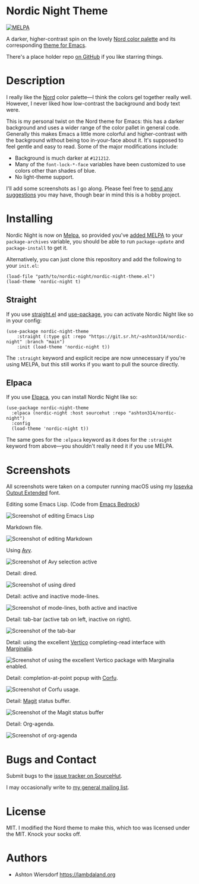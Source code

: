 # Nordic Night Theme

<a href="https://melpa.org/#/nordic-night-theme"><img alt="MELPA" src="https://melpa.org/packages/nordic-night-theme-badge.svg"/></a>

A darker, higher-contrast spin on the lovely [Nord color palette](https://nordtheme.com) and its corresponding [theme for Emacs](https://github.com/nordtheme/emacs).

There's a place holder repo [on GitHub](https://github.com/ashton314/nordic-night) if you like starring things.

# Description

I really like the [Nord](https://nordtheme.com) color palette—I think the colors gel together really well. However, I never liked how low-contrast the background and body text were.

This is my personal twist on the Nord theme for Emacs: this has a darker background and uses a wider range of the color pallet in general code. Generally this makes Emacs a little more colorful and higher-contrast with the background without being too in-your-face about it. It's supposed to feel gentle and easy to read. Some of the major modifications include:

 - Background is much darker at `#121212`.
 - Many of the `font-lock-*-face` variables have been customized to use colors other than shades of blue.
 - No light-theme support.

I'll add some screenshots as I go along. Please feel free to [send any suggestions](https://todo.sr.ht/~ashton314/nordic-night) you may have, though bear in mind this is a hobby project.

# Installing

Nordic Night is now on [Melpa](https://melpa.org/#/nordic-night-theme), so provided you've [added MELPA](https://melpa.org/#/getting-started) to your `package-archives` variable, you should be able to run `package-update` and `package-install` to get it.

Alternatively, you can just clone this repository and add the following to your `init.el`:

```emacs-lisp
(load-file "path/to/nordic-night/nordic-night-theme.el")
(load-theme 'nordic-night t)
```

## Straight

If you use [straight.el](https://github.com/radian-software/straight.el) and [use-package](https://github.com/jwiegley/use-package), you can activate Nordic Night like so in your config:

```emacs-lisp
(use-package nordic-night-theme
    :straight (:type git :repo "https://git.sr.ht/~ashton314/nordic-night" :branch "main")
    :init (load-theme 'nordic-night t))
```

The `:straight` keyword and explicit recipe are now unnecessary if you're using MELPA, but this still works if you want to pull the source directly.

## Elpaca

If you use [Elpaca](https://github.com/progfolio/elpaca), you can install Nordic Night like so:

```emacs-lisp
(use-package nordic-night-theme
  :elpaca (nordic-night :host sourcehut :repo "ashton314/nordic-night")
  :config
  (load-theme 'nordic-night t))
```

The same goes for the `:elpaca` keyword as it does for the `:straight` keyword from above—you shouldn't really need it if you use MELPA.

# Screenshots

All screenshots were taken on a computer running macOS using my [Iosevka Output Extended](https://sr.ht/~ashton314/iosevka-output/) font.

Editing some Emacs Lisp. (Code from [Emacs Bedrock](https://sr.ht/~ashton314/emacs-bedrock/))

![Screenshot of editing Emacs Lisp](screenshots/elisp.png)

Markdown file.

![Screenshot of editing Markdown](screenshots/markdown.png)

Using [Avy](https://github.com/abo-abo/avy).

![Screenshot of Avy selection active](screenshots/detail-avy.png)

Detail: dired.

![Screenshot of using dired](screenshots/detail-dired.png)

Detail: active and inactive mode-lines.

![Screenshot of mode-lines, both active and inactive](screenshots/detail-modelines.png)

Detail: tab-bar (active tab on left, inactive on right).

![Screenshot of the tab-bar](screenshots/detail-tab-bar.png)

Detail: using the excellent [Vertico](https://github.com/minad/vertico) completing-read interface with [Marginalia](https://github.com/minad/marginalia/).

![Screenshot of using the excellent Vertico package with Marginalia enabled.](screenshots/detail-vertico-find-file.png)

Detail: completion-at-point popup with [Corfu](https://github.com/minad/corfu).

![Screenshot of Corfu usage](screenshots/detail-corfu.png).

Detail: [Magit](https://magit.vc) status buffer.

![Screenshot of the Magit status buffer](screenshots/detail-magit.png)

Detail: Org-agenda.

![Screenshot of org-agenda](screenshots/detail-org-agenda.png)

# Bugs and Contact

Submit bugs to the [issue tracker on SourceHut](https://todo.sr.ht/~ashton314/nordic-night).

I may occasionally write to [my general mailing list](https://lists.sr.ht/~ashton314/public-inbox).

# License

MIT. I modified the Nord theme to make this, which too was licensed under the MIT. Knock your socks off.

# Authors

 - Ashton Wiersdorf https://lambdaland.org
